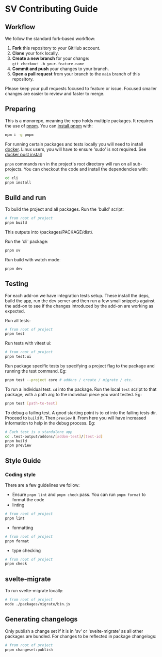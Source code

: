 # SV Contributing Guide

## Workflow

We follow the standard fork-based workflow:

1. **Fork** this repository to your GitHub account.
2. **Clone** your fork locally.
3. **Create a new branch** for your change:  
   `git checkout -b your-feature-name`
4. **Commit and push** your changes to your branch.
5. **Open a pull request** from your branch to the `main` branch of this repository.

Please keep your pull requests focused to feature or issue. Focused smaller changes are easier to review and faster to merge.

## Preparing
This is a monorepo, meaning the repo holds multiple packages. It requires the use of [pnpm](https://pnpm.io/). You can [install pnpm](https://pnpm.io/installation) with:

```sh
npm i -g pnpm
```

For running certain packages and tests locally you will need to install [docker](https://docs.docker.com/get-started/get-docker).
Linux users, you will have to ensure 'sudo' is not required. See [docker post install](https://docs.docker.com/engine/install/linux-postinstall/)

`pnpm` commands run in the project's root directory will run on all sub-projects. You can checkout the code and install the dependencies with:

```sh
cd cli
pnpm install
```

## Build and run
To build the project and all packages. Run the 'build' script:

```sh
# from root of project
pnpm build
```
This outputs into /packages/PACKAGE/dist/.

Run the 'cli' package:
```sh
pnpm sv
```

Run build with watch mode:
```sh
pnpm dev
```

## Testing

For each add-on we have integration tests setup. These install the deps, build the app, run the dev server and then run a few small snippets against the add-on to see if the changes introduced by the add-on are working as expected.

Run all tests:
```sh
# from root of project
pnpm test
```

Run tests with vitest ui:
```sh
# from root of project
pnpm test:ui
```

Run package specific tests by specifying a project flag to the package and running the test command. Eg:
```sh
pnpm test --project core # addons / create / migrate / etc.
```

To run a individual test. `cd` into the package. Run the local `test` script to that package, with a path arg to the individual piece you want tested. Eg:
```sh
pnpm test [path-to-test]
```

To debug a failing test. A good starting point is to `cd` into the failing tests dir. Proceed to `build` it. Then `preview` it. From here you will have increased information to help in the debug process. Eg:
```sh
# Each test is a standalone app
cd .test-output/addons/[addon-test]/[test-id]
pnpm build
pnpm preview
```

## Style Guide

### Coding style

There are a few guidelines we follow:

- Ensure `pnpm lint` and `pnpm check` pass. You can run `pnpm format` to format the code
- linting
```sh
# from root of project
pnpm lint
```
- formatting
```sh
# from root of project
pnpm format
```
- type checking
```sh
# from root of project
pnpm check
```

## svelte-migrate
To run svelte-migrate locally:
```sh
# from root of project
node ./packages/migrate/bin.js 
```

## Generating changelogs
Only publish a change set if it is in 'sv' or 'svelte-migrate' as all other packages are bundled. 
For changes to be reflected in package changelogs:
```sh
# from root of project
pnpm changeset:publish
```
